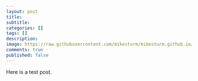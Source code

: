 ```yaml
---
layout: post
title: 
subtitle: 
categories: []
tags: []
description: 
image: https://raw.githubusercontent.com/mikesturm/mikesturm.github.io/master/assets/
comments: true
published: false
---
```


Here is a test post.